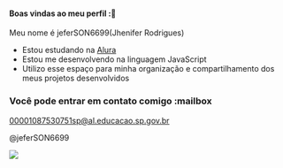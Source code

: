 #### Boas vindas ao meu perfil :💙

Meu nome é jeferSON6699(Jhenifer Rodrigues)


- Estou estudando na [Alura](https://www.alura.com.br)
- Estou me desenvolvendo na linguagem JavaScript
- Utilizo esse espaço para minha organização e compartilhamento dos meus projetos desenvolvidos

### Você pode entrar em contato comigo :mailbox

00001087530751sp@al.educacao.sp.gov.br

@jeferSON6699

![](https://tenor.com/5ePG.gif)
